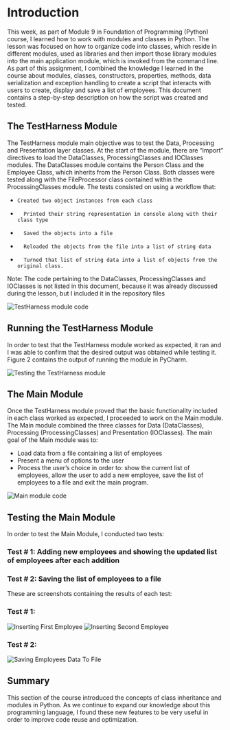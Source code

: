 # Introduction 

This week, as part of Module 9 in Foundation of Programming (Python) course, I learned how to work with modules and classes in Python. The lesson was focused on how to organize code into classes, which reside in different modules, used as libraries and then import those library modules into the main application module, which is invoked from the command line. As part of this assignment, I combined the knowledge I learned in the course about modules, classes, constructors, properties, methods, data serialization and exception handling to create a script that interacts with users to create, display and save a list of employees. This document contains a step-by-step description on how the script was created and tested.

## The TestHarness Module
The TestHarness module main objective was to test the Data, Processing and Presentation layer classes. At the start of the module, there are “import” directives to load the DataClasses, ProcessingClasses and IOClasses modules. The DataClasses module contains the Person Class and the Employee Class, which inherits from the Person Class. Both classes were tested along with the FileProcessor class contained within the ProcessingClasses module. The tests consisted on using a workflow that:
*	  Created two object instances from each class
*		Printed their string representation in console along with their class type
*		Saved the objects into a file
*		Reloaded the objects from the file into a list of string data
*		Turned that list of string data into a list of objects from the original class. 
Note: The code pertaining to the DataClasses, ProcessingClasses and IOClasses is not listed in this document, because it was already discussed during the lesson, but I included it in the repository files

![TestHarness module code](https://github.com/mglezglez/IntroToProg-Python-Mod09/blob/master/docs/TestHarness.py.PNG "TestHarness module code")

## Running the TestHarness Module
In order to test that the TestHarness module worked as expected, it ran and I was able to confirm that the desired output was obtained while testing it. Figure 2 contains the output of running the module in PyCharm.

![Testing the TestHarness module](https://github.com/mglezglez/IntroToProg-Python-Mod09/blob/master/docs/TestHarness.PNG "Testing the TestHarness module")

## The Main Module
Once the TestHarness module proved that the basic functionality included in each class worked as expected, I proceeded to work on the Main module. The Main module combined the three classes for Data (DataClasses), Processing (ProcessingClasses) and Presentation (IOClasses). The main goal of the Main module was to:
*	Load data from a file containing a list of employees
*	Present a menu of options to the user
*	Process the user’s choice in order to: show the current list of employees, allow the user to add a new employee, save the list of employees to a file and exit the main program.

![Main module code](https://github.com/mglezglez/IntroToProg-Python-Mod09/blob/master/docs/MainModule.PNG "Main module code")

## Testing the Main Module
In order to test the Main Module, I conducted two tests:

### Test # 1: Adding new employees and showing the updated list of employees after each addition

### Test # 2: Saving the list of employees to a file

These are screenshots containing the results of each test:

### Test # 1:

![Inserting First Employee](https://github.com/mglezglez/IntroToProg-Python-Mod09/blob/master/docs/InsertingFirstEmployee.PNG "Inserting First Employee")
![Inserting Second Employee](https://github.com/mglezglez/IntroToProg-Python-Mod09/blob/master/docs/InsertingSecondEmployee.PNG "Inserting Second Employee")

### Test # 2:

![Saving Employees Data To File](https://github.com/mglezglez/IntroToProg-Python-Mod09/blob/master/docs/SavingDataToFile.PNG "Saving Employees Data To File")

## Summary
This section of the course introduced the concepts of class inheritance and modules in Python. As we continue to expand our knowledge about this programming language, I found these new features to be very useful in order to improve code reuse and optimization.
